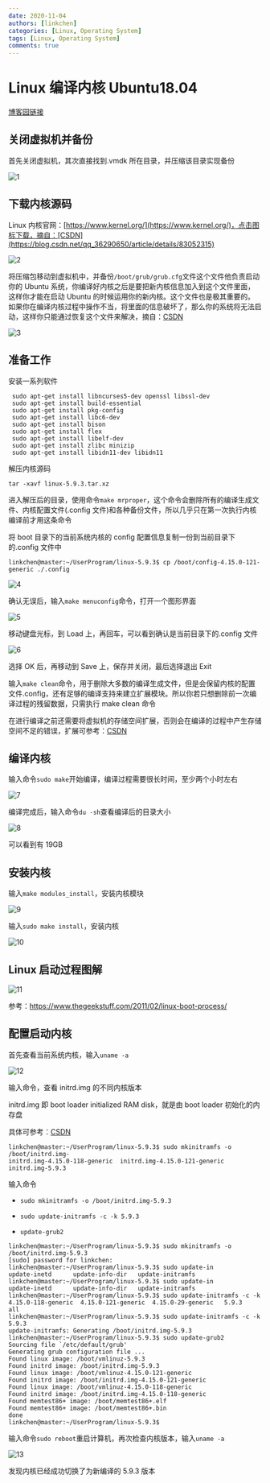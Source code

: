 ```yaml
---
date: 2020-11-04
authors: [linkchen]
categories: [Linux, Operating System]
tags: [Linux, Operating System]
comments: true
---
```


# Linux 编译内核 Ubuntu18.04

[博客园链接](https://www.cnblogs.com/linkchen/p/13926846.html)

<!-- more -->

## 关闭虚拟机并备份

首先关闭虚拟机，其次直接找到.vmdk 所在目录，并压缩该目录实现备份

<img referrerPolicy="no-referrer" src="https://img2020.cnblogs.com/blog/1560524/202011/1560524-20201104170117643-806855235.png" alt="1">

## 下载内核源码

Linux 内核官网：[https://www.kernel.org/](https://www.kernel.org/)，点击图标下载，摘自：[CSDN](https://blog.csdn.net/qq_36290650/article/details/83052315)

<img referrerPolicy="no-referrer" src="https://img2020.cnblogs.com/blog/1560524/202011/1560524-20201104170127401-645169216.png" alt="2">

将压缩包移动到虚拟机中，并备份`/boot/grub/grub.cfg`文件这个文件他负责启动你的 Ubuntu 系统，你编译好内核之后是要把新内核信息加入到这个文件里面，这样你才能在启动 Ubuntu 的时候运用你的新内核。这个文件也是极其重要的。如果你在编译内核过程中操作不当，将里面的信息破坏了，那么你的系统将无法启动，这样你只能通过恢复这个文件来解决，摘自：[CSDN](https://blog.csdn.net/qq_43688952/article/details/88856354)

<img referrerPolicy="no-referrer" src="https://img2020.cnblogs.com/blog/1560524/202011/1560524-20201104170140269-153344181.png" alt="3">

## 准备工作

安装一系列软件

```shell linenums="1"
 sudo apt-get install libncurses5-dev openssl libssl-dev
 sudo apt-get install build-essential
 sudo apt-get install pkg-config
 sudo apt-get install libc6-dev
 sudo apt-get install bison
 sudo apt-get install flex
 sudo apt-get install libelf-dev
 sudo apt-get install zlibc minizip
 sudo apt-get install libidn11-dev libidn11
```

解压内核源码

```shell
tar -xavf linux-5.9.3.tar.xz
```

进入解压后的目录，使用命令`make mrproper`，这个命令会删除所有的编译生成文件、内核配置文件(.config 文件)和各种备份文件，所以几乎只在第一次执行内核编译前才用这条命令

将 boot 目录下的当前系统内核的 config 配置信息复制一份到当前目录下的.config 文件中

```shell
linkchen@master:~/UserProgram/linux-5.9.3$ cp /boot/config-4.15.0-121-generic ./.config
```

<img referrerPolicy="no-referrer" src="https://img2020.cnblogs.com/blog/1560524/202011/1560524-20201104170230473-1561312006.png" alt="4">

确认无误后，输入`make menuconfig`命令，打开一个图形界面

<img referrerPolicy="no-referrer" src="https://img2020.cnblogs.com/blog/1560524/202011/1560524-20201104170242858-1624631299.png" alt="5">

移动键盘光标，到 Load 上，再回车，可以看到确认是当前目录下的.config 文件

<img referrerPolicy="no-referrer" src="https://img2020.cnblogs.com/blog/1560524/202011/1560524-20201104170248678-2071163842.png" alt="6">

选择 OK 后，再移动到 Save 上，保存并关闭，最后选择退出 Exit

输入`make clean`命令，用于删除大多数的编译生成文件，但是会保留内核的配置文件.config，还有足够的编译支持来建立扩展模块。所以你若只想删除前一次编译过程的残留数据，只需执行 make clean 命令

在进行编译之前还需要将虚拟机的存储空间扩展，否则会在编译的过程中产生存储空间不足的错误，扩展可参考：[CSDN](https://blog.csdn.net/lhl_blog/article/details/86636217)

## 编译内核

输入命令`sudo make`开始编译，编译过程需要很长时间，至少两个小时左右

<img referrerPolicy="no-referrer" src="https://img2020.cnblogs.com/blog/1560524/202011/1560524-20201104170350188-2047342140.png" alt="7">

编译完成后，输入命令`du -sh`查看编译后的目录大小

<img referrerPolicy="no-referrer" src="https://img2020.cnblogs.com/blog/1560524/202011/1560524-20201104170429925-280586965.png" alt="8">

可以看到有 19GB

## 安装内核

输入`make modules_install`，安装内核模块

<img referrerPolicy="no-referrer" src="https://img2020.cnblogs.com/blog/1560524/202011/1560524-20201104170436384-1144384793.png" alt="9">

输入`sudo make install`，安装内核

<img referrerPolicy="no-referrer" src="https://img2020.cnblogs.com/blog/1560524/202011/1560524-20201104170517364-639346343.png" alt="10">

## Linux 启动过程图解

<img referrerPolicy="no-referrer" src="https://img2020.cnblogs.com/blog/1560524/202011/1560524-20201104170529625-340648742.png" alt="11">

参考：https://www.thegeekstuff.com/2011/02/linux-boot-process/

## 配置启动内核

首先查看当前系统内核，输入`uname -a`

<img referrerPolicy="no-referrer" src="https://img2020.cnblogs.com/blog/1560524/202011/1560524-20201104170537980-665993008.png" alt="12">

输入命令，查看 initrd.img 的不同内核版本

initrd.img 即 boot loader initialized RAM disk，就是由 boot loader 初始化的内存盘

具体可参考：[CSDN](https://blog.csdn.net/li33293884/article/details/53183622)

```shell
linkchen@master:~/UserProgram/linux-5.9.3$ sudo mkinitramfs -o /boot/initrd.img-
initrd.img-4.15.0-118-generic  initrd.img-4.15.0-121-generic  initrd.img-5.9.3
```

输入命令

-   `sudo mkinitramfs -o /boot/initrd.img-5.9.3`

-   `sudo update-initramfs -c -k 5.9.3`
-   `update-grub2`

```shell
linkchen@master:~/UserProgram/linux-5.9.3$ sudo mkinitramfs -o /boot/initrd.img-5.9.3
[sudo] password for linkchen:
linkchen@master:~/UserProgram/linux-5.9.3$ sudo update-in
update-inetd      update-info-dir   update-initramfs
linkchen@master:~/UserProgram/linux-5.9.3$ sudo update-in
update-inetd      update-info-dir   update-initramfs
linkchen@master:~/UserProgram/linux-5.9.3$ sudo update-initramfs -c -k
4.15.0-118-generic  4.15.0-121-generic  4.15.0-29-generic   5.9.3               all
linkchen@master:~/UserProgram/linux-5.9.3$ sudo update-initramfs -c -k 5.9.3
update-initramfs: Generating /boot/initrd.img-5.9.3
linkchen@master:~/UserProgram/linux-5.9.3$ sudo update-grub2
Sourcing file `/etc/default/grub'
Generating grub configuration file ...
Found linux image: /boot/vmlinuz-5.9.3
Found initrd image: /boot/initrd.img-5.9.3
Found linux image: /boot/vmlinuz-4.15.0-121-generic
Found initrd image: /boot/initrd.img-4.15.0-121-generic
Found linux image: /boot/vmlinuz-4.15.0-118-generic
Found initrd image: /boot/initrd.img-4.15.0-118-generic
Found memtest86+ image: /boot/memtest86+.elf
Found memtest86+ image: /boot/memtest86+.bin
done
linkchen@master:~/UserProgram/linux-5.9.3$
```

输入命令`sudo reboot`重启计算机，再次检查内核版本，输入`uname -a`

<img referrerPolicy="no-referrer" src="https://img2020.cnblogs.com/blog/1560524/202011/1560524-20201104170548475-433602374.png" alt="13">

发现内核已经成功切换了为新编译的 5.9.3 版本
